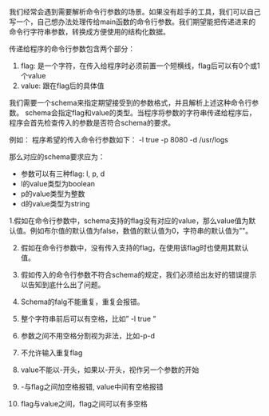 我们经常会遇到需要解析命令行参数的场景。如果没有趁手的工具，我们可以自己写一个，自己想办法处理传给main函数的命令行参数。我们期望能把传递进来的命令行字符串参数，转换成方便使用的结构化数据。

传递给程序的命令行参数包含两个部分：
1. flag: 是一个字符，在传入给程序时必须前置一个短横线，flag后可以有0个或1个value
2. value: 跟在flag后的具体值

我们需要一个schema来指定期望接受到的参数格式，并且解析上述这种命令行参数。
schema会指定flag和value的类型。当程序将参数的字符串传递给程序后，程序会首先检查传入的参数是否符合schema的要求。

例如：
程序希望的传入命令行参数如下：
-l true -p 8080 -d /usr/logs

那么对应的schema要求应为：
* 参数可以有三种flag: l, p, d
* l的value类型为boolean
* p的value类型为整数
* d的value类型为string


1.假如在命令行参数中，schema支持的flag没有对应的value，那么value值为默认值。例如布尔值的默认值为false，数值的默认值为0，字符串的默认值为”"。

2. 假如在命令行参数中，没有传入支持的flag，在使用该flag时也使用其默认值。

3. 假如传入的命令行参数不符合schema的规定，我们必须给出友好的错误提示以告知到底什么出了问题。

4. Schema的falg不能重复，重复会报错。

5. 整个字符串前后可以有空格，比如”    -l  true    ”

6. 参数之间不用空格分割视为非法，比如-p-d

7. 不允许输入重复flag

8. value不能以-开头，如果以-开头，视作另一个参数的开始

9. -与flag之间加空格报错, value中间有空格报错

10. flag与value之间，flag之间可以有多空格

